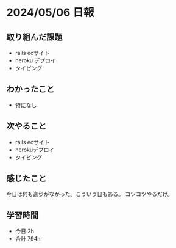 # 2024/05/06 日報

## 取り組んだ課題
- rails ecサイト
- heroku デプロイ
- タイピング

## わかったこと
- 特になし

## 次やること
- rails ecサイト
- herokuデプロイ
- タイピング

## 感じたこと
今日は何も進歩がなかった。こういう日もある。
コツコツやるだけ。

## 学習時間
- 今日 2h
- 合計 794h
